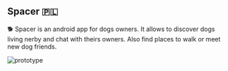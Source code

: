 ## Spacer 🇵🇱
🐕
Spacer is an android app for dogs owners. It allows to discover dogs living nerby and chat with theirs owners. Also find places to walk or meet new dog friends.


![prototype](https://user-images.githubusercontent.com/48919716/100887045-d0657600-34b4-11eb-9e86-4dbe0f3f7129.png)

